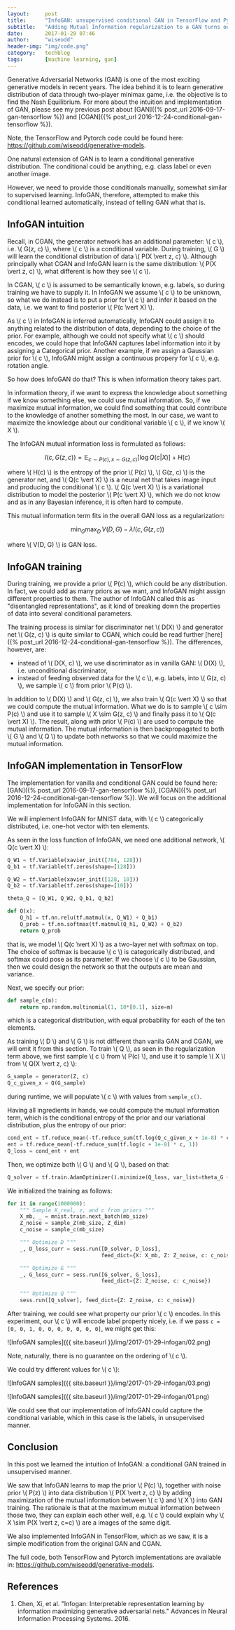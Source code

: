```yaml
---
layout:     post
title:      "InfoGAN: unsupervised conditional GAN in TensorFlow and Pytorch"
subtitle:   "Adding Mutual Information regularization to a GAN turns out gives us a very nice effect: learning data representation and its properties in unsupervised manner."
date:       2017-01-29 07:46
author:     "wiseodd"
header-img: "img/code.png"
category:   techblog
tags:       [machine learning, gan]
---
```


Generative Adversarial Networks (GAN) is one of the most exciting generative models in recent years. The idea behind it is to learn generative distribution of data through two-player minimax game, i.e. the objective is to find the Nash Equilibrium. For more about the intuition and implementation of GAN, please see my previous post about [GAN]({% post_url 2016-09-17-gan-tensorflow %}) and [CGAN]({% post_url 2016-12-24-conditional-gan-tensorflow %}).

Note, the TensorFlow and Pytorch code could be found here: <https://github.com/wiseodd/generative-models>.

One natural extension of GAN is to learn a conditional generative distribution. The conditional could be anything, e.g. class label or even another image.

However, we need to provide those conditionals manually, somewhat similar to supervised learning. InfoGAN, therefore, attempted to make this conditional learned automatically, instead of telling GAN what that is.


<h2 class="section-heading">InfoGAN intuition</h2>

Recall, in CGAN, the generator network has an additional parameter: \\( c \\), i.e. \\( G(z, c) \\), where \\( c \\) is a conditional variable. During training, \\( G \\) will learn the conditional distribution of data \\( P(X \vert z, c) \\). Although principally what CGAN and InfoGAN learn is the same distribution: \\( P(X \vert z, c) \\), what different is how they see \\( c \\).

In CGAN, \\( c \\) is assumed to be semantically known, e.g. labels, so during training we have to supply it. In InfoGAN we assume \\( c \\) to be unknown, so what we do instead is to put a prior for \\( c \\) and infer it based on the data, i.e. we want to find posterior \\( P(c \vert X) \\).

As \\( c \\) in InfoGAN is inferred automatically, InfoGAN could assign it to anything related to the distribution of data, depending to the choice of the prior. For example, although we could not specify what \\( c \\) should encodes, we could hope that InfoGAN captures label information into it by assigning a Categorical prior. Another example, if we assign a Gaussian prior for \\( c \\), InfoGAN might assign a continuous propery for \\( c \\), e.g. rotation angle.

So how does InfoGAN do that? This is when information theory takes part.

In information theory, if we want to express the knowledge about something if we know something else, we could use mutual information. So, if we maximize mutual information, we could find something that could contribute to the knowledge of another something the most. In our case, we want to maximize the knowledge about our conditional variable \\( c \\), if we know \\( X \\).

The InfoGAN mutual information loss is formulated as follows:

$$ I(c, G(z, c)) = \mathbb{E}_{c \sim P(c), x \sim G(z, c)} \left[ \log Q(c \vert X) \right] + H(c) $$

where \\( H(c) \\) is the entropy of the prior \\( P(c) \\), \\( G(z, c) \\) is the generator net, and \\( Q(c \vert X) \\) is a neural net that takes image input and producing the conditional \\( c \\). \\( Q(c \vert X) \\) is a variational distribution to model the posterior \\( P(c \vert X) \\), which we do not know and as in any Bayesian inference, it is often hard to compute.

This mutual information term fits in the overall GAN loss as a regularization:

$$ \min_{G} \max_{D} \, V(D, G) - \lambda I(c, G(z, c)) $$

where \\( V(D, G) \\) is GAN loss.


<h2 class="section-heading">InfoGAN training</h2>

During training, we provide a prior \\( P(c) \\), which could be any distribution. In fact, we could add as many priors as we want, and InfoGAN might assign different properties to them. The author of InfoGAN called this as "disentangled representations", as it kind of breaking down the properties of data into several conditional parameters.

The training process is similar for discriminator net \\( D(X) \\) and generator net \\( G(z, c) \\) is quite similar to CGAN, which could be read further [here]({% post_url 2016-12-24-conditional-gan-tensorflow %}). The differences, however, are:

* instead of \\( D(X, c) \\), we use discriminator as in vanilla GAN: \\( D(X) \\), i.e. unconditional discriminator,
* instead of feeding observed data for the \\( c \\), e.g. labels, into \\( G(z, c) \\), we sample \\( c \\) from prior \\( P(c) \\).

In addition to \\( D(X) \\) and \\( G(z, c) \\), we also train \\( Q(c \vert X) \\) so that we could compute the mutual information. What we do is to sample \\( c \sim P(c) \\) and use it to sample \\( X \sim G(z, c) \\) and finally pass it to \\( Q(c \vert X) \\). The result, along with prior \\( P(c) \\) are used to compute the mutual information. The mutual information is then backpropagated to both \\( G \\) and \\( Q \\) to update both networks so that we could maximize the mutual information.


<h2 class="section-heading">InfoGAN implementation in TensorFlow</h2>

The implementation for vanilla and conditional GAN could be found here: [GAN]({% post_url 2016-09-17-gan-tensorflow %}), [CGAN]({% post_url 2016-12-24-conditional-gan-tensorflow %}). We will focus on the additional implementation for InfoGAN in this section.

We will implement InfoGAN for MNIST data, with \\( c \\) categorically distributed, i.e. one-hot vector with ten elements.

As seen in the loss function of InfoGAN, we need one additional network, \\( Q(c \vert X) \\):

``` python
Q_W1 = tf.Variable(xavier_init([784, 128]))
Q_b1 = tf.Variable(tf.zeros(shape=[128]))

Q_W2 = tf.Variable(xavier_init([128, 10]))
Q_b2 = tf.Variable(tf.zeros(shape=[10]))

theta_Q = [Q_W1, Q_W2, Q_b1, Q_b2]

def Q(x):
    Q_h1 = tf.nn.relu(tf.matmul(x, Q_W1) + Q_b1)
    Q_prob = tf.nn.softmax(tf.matmul(Q_h1, Q_W2) + Q_b2)
    return Q_prob
```

that is, we model \\( Q(c \vert X) \\) as a two-layer net with softmax on top. The choice of softmax is because \\( c \\) is categorically distributed, and softmax could pose as its parameter. If we choose \\( c \\) to be Gaussian, then we could design the network so that the outputs are mean and variance.

Next, we specify our prior:

``` python
def sample_c(m):
    return np.random.multinomial(1, 10*[0.1], size=m)
```

which is a categorical distribution, with equal probability for each of the ten elements.

As training \\( D \\) and \\( G \\) is not different than vanila GAN and CGAN, we will omit it from this section. To train \\( Q \\), as seen in the regularization term above, we first sample \\( c \\) from \\( P(c) \\), and use it to sample \\( X \\) from \\( Q(X \vert z, c) \\):

``` python
G_sample = generator(Z, c)
Q_c_given_x = Q(G_sample)
```

during runtime, we will populate \\( c \\) with values from `sample_c()`.

Having all ingredients in hands, we could compute the mutual information term, which is the conditional entropy of the prior and our variational distribution, plus the entropy of our prior:

``` python
cond_ent = tf.reduce_mean(-tf.reduce_sum(tf.log(Q_c_given_x + 1e-8) * c, 1))
ent = tf.reduce_mean(-tf.reduce_sum(tf.log(c + 1e-8) * c, 1))
Q_loss = cond_ent + ent
```

Then, we optimize both \\( G \\) and \\( Q \\), based on that:

``` python
Q_solver = tf.train.AdamOptimizer().minimize(Q_loss, var_list=theta_G + theta_Q)
```

We initialized the training as follows:

``` python
for it in range(1000000):
    """ Sample X_real, z, and c from priors """
    X_mb, _ = mnist.train.next_batch(mb_size)
    Z_noise = sample_Z(mb_size, Z_dim)
    c_noise = sample_c(mb_size)

    """ Optimize D """
    _, D_loss_curr = sess.run([D_solver, D_loss],
                              feed_dict={X: X_mb, Z: Z_noise, c: c_noise})

    """ Optimize G """
    _, G_loss_curr = sess.run([G_solver, G_loss],
                              feed_dict={Z: Z_noise, c: c_noise})

    """ Optimize Q """
    sess.run([Q_solver], feed_dict={Z: Z_noise, c: c_noise})
```

After training, we could see what property our prior \\( c \\) encodes. In this experiment, our \\( c \\) will encode label property nicely, i.e. if we pass `c = [0, 0, 1, 0, 0, 0, 0, 0, 0, 0]`, we might get this:

![InfoGAN samples]({{ site.baseurl }}/img/2017-01-29-infogan/02.png)

Note, naturally, there is no guarantee on the ordering of \\( c \\).

We could try different values for \\( c \\):

![InfoGAN samples]({{ site.baseurl }}/img/2017-01-29-infogan/03.png)

![InfoGAN samples]({{ site.baseurl }}/img/2017-01-29-infogan/01.png)

We could see that our implementation of InfoGAN could capture the conditional variable, which in this case is the labels, in unsupervised manner.


<h2 class="section-heading">Conclusion</h2>

In this post we learned the intuition of InfoGAN: a conditional GAN trained in unsupervised manner.

We saw that InfoGAN learns to map the prior \\( P(c) \\), together with noise prior \\( P(z) \\) into data distribution \\( P(X \vert z, c) \\) by adding maximization of the mutual information between \\( c \\) and \\( X \\) into GAN training. The rationale is that at the maximum mutual information between those two, they can explain each other well, e.g. \\( c \\) could explain why \\( X \sim P(X \vert z, c=c) \\) are a images of the same digit.

We also implemented InfoGAN in TensorFlow, which as we saw, it is a simple modification from the original GAN and CGAN.

The full code, both TensorFlow and Pytorch implementations are available in: <https://github.com/wiseodd/generative-models>.


<h2 class="section-heading">References</h2>

1. Chen, Xi, et al. "Infogan: Interpretable representation learning by information maximizing generative adversarial nets." Advances in Neural Information Processing Systems. 2016.
